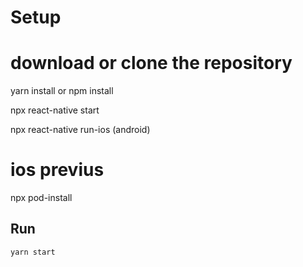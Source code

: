 # Setup
# download or clone the repository
   yarn install or npm install

   npx react-native start

   npx react-native run-ios (android)


# ios previus 
  npx pod-install
  

## Run

```bash
yarn start